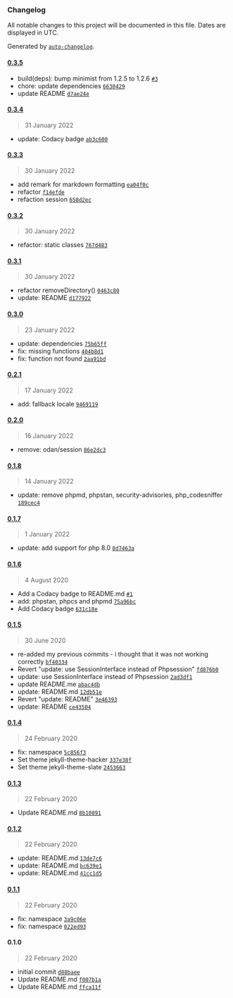 ### Changelog

All notable changes to this project will be documented in this file. Dates are displayed in UTC.

Generated by [`auto-changelog`](https://github.com/CookPete/auto-changelog).

#### [0.3.5](https://github.com/darkalchemy/Twig-Translate/compare/0.3.4...0.3.5)

- build(deps): bump minimist from 1.2.5 to 1.2.6 [`#3`](https://github.com/darkalchemy/Twig-Translate/pull/3)
- chore: update dependencies [`6630429`](https://github.com/darkalchemy/Twig-Translate/commit/6630429c94cba0db4932b5d6d236ea508ad66c4c)
- update README [`d7ae24e`](https://github.com/darkalchemy/Twig-Translate/commit/d7ae24e37c9193ad88a377c671add9daf4bc5cb0)

#### [0.3.4](https://github.com/darkalchemy/Twig-Translate/compare/0.3.3...0.3.4)

> 31 January 2022

- update: Codacy badge [`ab3c600`](https://github.com/darkalchemy/Twig-Translate/commit/ab3c6008b561f6b1b32b9163bfedb32a65e6c4c1)

#### [0.3.3](https://github.com/darkalchemy/Twig-Translate/compare/0.3.2...0.3.3)

> 30 January 2022

- add remark for markdown formatting [`ea04f0c`](https://github.com/darkalchemy/Twig-Translate/commit/ea04f0c41efbcd2f0d5eb289a1ce7674fccdd037)
- refactor [`f14efde`](https://github.com/darkalchemy/Twig-Translate/commit/f14efde4cba2dd47d202154612e77fc29de4d469)
- refaction session [`658d2ec`](https://github.com/darkalchemy/Twig-Translate/commit/658d2ec52b868d31a34d1baf06c5a4bfc9383904)

#### [0.3.2](https://github.com/darkalchemy/Twig-Translate/compare/0.3.1...0.3.2)

> 30 January 2022

- refactor: static classes [`767d483`](https://github.com/darkalchemy/Twig-Translate/commit/767d4835b3d51e4757f083ee347d67570cfd1314)

#### [0.3.1](https://github.com/darkalchemy/Twig-Translate/compare/0.3.0...0.3.1)

> 30 January 2022

- refactor removeDirectory() [`0463c80`](https://github.com/darkalchemy/Twig-Translate/commit/0463c80e355ca536ff35ba5c29ecd37fe9fcc9d8)
- update: README [`d177922`](https://github.com/darkalchemy/Twig-Translate/commit/d17792228b97d49721547d28aedc5562db641e28)

#### [0.3.0](https://github.com/darkalchemy/Twig-Translate/compare/0.2.1...0.3.0)

> 23 January 2022

- update: dependencies [`75b65ff`](https://github.com/darkalchemy/Twig-Translate/commit/75b65ffeb17470ef528c24c00bd8d2d0ecc4dcf8)
- fix: missing functions [`404b8d1`](https://github.com/darkalchemy/Twig-Translate/commit/404b8d1ce1c03a363dc1cac3c085e350b24cb3c9)
- fix: function not found [`2aa91bd`](https://github.com/darkalchemy/Twig-Translate/commit/2aa91bd30d3296660861e93a28f6284460b32975)

#### [0.2.1](https://github.com/darkalchemy/Twig-Translate/compare/0.2.0...0.2.1)

> 17 January 2022

- add: fallback locale [`9469119`](https://github.com/darkalchemy/Twig-Translate/commit/946911973f9490c58e934855ac6c93a5e537a860)

#### [0.2.0](https://github.com/darkalchemy/Twig-Translate/compare/0.1.8...0.2.0)

> 16 January 2022

- remove: odan/session [`86e2dc3`](https://github.com/darkalchemy/Twig-Translate/commit/86e2dc3bb7f1be9528c7220717e9914fe1770f3a)

#### [0.1.8](https://github.com/darkalchemy/Twig-Translate/compare/0.1.7...0.1.8)

> 14 January 2022

- update: remove phpmd, phpstan, security-advisories, php_codesniffer [`189cec4`](https://github.com/darkalchemy/Twig-Translate/commit/189cec4a259b17f8eb00b869e9f61a93773a6fb6)

#### [0.1.7](https://github.com/darkalchemy/Twig-Translate/compare/0.1.6...0.1.7)

> 1 January 2022

- update: add support for php 8.0 [`8d7463a`](https://github.com/darkalchemy/Twig-Translate/commit/8d7463a09c26286e510ca20b7e21f6a1ea1dec8c)

#### [0.1.6](https://github.com/darkalchemy/Twig-Translate/compare/0.1.5...0.1.6)

> 4 August 2020

- Add a Codacy badge to README.md [`#1`](https://github.com/darkalchemy/Twig-Translate/pull/1)
- add: phpstan, phpcs and phpmd [`75a96bc`](https://github.com/darkalchemy/Twig-Translate/commit/75a96bc11ee0cba4445abdf29b11e9f57120cdf5)
- Add Codacy badge [`631c18e`](https://github.com/darkalchemy/Twig-Translate/commit/631c18e2f7cc8f53f526d119cdd86fa1592c15c3)

#### [0.1.5](https://github.com/darkalchemy/Twig-Translate/compare/0.1.4...0.1.5)

> 30 June 2020

- re-added my previous commits - i thought that it was not working correctly [`bf40334`](https://github.com/darkalchemy/Twig-Translate/commit/bf40334385534a02118c638ca70af37291d62f4c)
- Revert "update: use SessionInterface instead of Phpsession" [`fd876b0`](https://github.com/darkalchemy/Twig-Translate/commit/fd876b0b6198e03fa15a1ba4336a4bad5ec24ed7)
- update: use SessionInterface instead of Phpsession [`2ad3df1`](https://github.com/darkalchemy/Twig-Translate/commit/2ad3df175d9b1ac9a343a4b53b663913eb315517)
- update README.me [`abac4db`](https://github.com/darkalchemy/Twig-Translate/commit/abac4dbe9da01250e17f7aa17e7ea3e71555665f)
- update: README.md [`12db51e`](https://github.com/darkalchemy/Twig-Translate/commit/12db51ee18716ba88fed5ac52643a296c885cd30)
- Revert "update: README" [`3e46393`](https://github.com/darkalchemy/Twig-Translate/commit/3e46393ca7771caf7d02cf769aa16846f48d9b41)
- update: README [`ce43504`](https://github.com/darkalchemy/Twig-Translate/commit/ce4350445fd5e0bd527f85059499ee10eb8282ed)

#### [0.1.4](https://github.com/darkalchemy/Twig-Translate/compare/0.1.3...0.1.4)

> 24 February 2020

- fix: namespace [`5c856f3`](https://github.com/darkalchemy/Twig-Translate/commit/5c856f30a8bc4a1d2fde42819c95cd252c249101)
- Set theme jekyll-theme-hacker [`337e38f`](https://github.com/darkalchemy/Twig-Translate/commit/337e38f2210f4e98df01d8ca242f7ab74c62f5f3)
- Set theme jekyll-theme-slate [`2453663`](https://github.com/darkalchemy/Twig-Translate/commit/245366336a97d045c891a1933bd41469a001310f)

#### [0.1.3](https://github.com/darkalchemy/Twig-Translate/compare/0.1.2...0.1.3)

> 22 February 2020

- Update README.md [`8b10891`](https://github.com/darkalchemy/Twig-Translate/commit/8b10891bfc87830aa8b9ecf1e6083862cae206b2)

#### [0.1.2](https://github.com/darkalchemy/Twig-Translate/compare/0.1.1...0.1.2)

> 22 February 2020

- update: README.md [`13de7c6`](https://github.com/darkalchemy/Twig-Translate/commit/13de7c65121671cfa2e6faa5cdb1af94b894dd09)
- update: README.md [`bc639e1`](https://github.com/darkalchemy/Twig-Translate/commit/bc639e1005acd465ff148635aa4d7dc042025144)
- update: README.md [`41cc1d5`](https://github.com/darkalchemy/Twig-Translate/commit/41cc1d55ec598beee6ff2a13dd3b1e6d5536eb14)

#### [0.1.1](https://github.com/darkalchemy/Twig-Translate/compare/0.1.0...0.1.1)

> 22 February 2020

- fix: namespace [`3a9c06e`](https://github.com/darkalchemy/Twig-Translate/commit/3a9c06e3f03153c520b7439f8c8c9096587d3f56)
- fix: namespace [`022ed93`](https://github.com/darkalchemy/Twig-Translate/commit/022ed93c15e491c7133ef352c88f368adc156b0d)

#### 0.1.0

> 22 February 2020

- initial commit [`d88baee`](https://github.com/darkalchemy/Twig-Translate/commit/d88baee8da38c91cd64044b50b4a5f1aa2e68b59)
- Update README.md [`f007b1a`](https://github.com/darkalchemy/Twig-Translate/commit/f007b1a1cdfdfa91fbea335e220da45099c97be5)
- Update README.md [`ffca11f`](https://github.com/darkalchemy/Twig-Translate/commit/ffca11f39f8aa8dd627c2656bf2f9f23d11ee87e)

